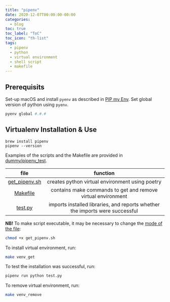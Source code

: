 ```yaml
---
title: "pipenv"
date: 2020-12-07T00:00:00-00:00
categories:
  - blog
toc: true
toc_label: "ToC"
toc_icon: "th-list"
tags:
  - pipenv
  - python
  - virtual environment
  - shell script
  - makefile
---
```


## Prerequisits
Set-up macOS and install `pyenv` as described in [PIP my Env](https://nikita-loik.github.io/one-datum-two-data/blog/pip-my-env).
Set global version of python using `pyenv`.
```sh
pyenv global #.#.#
```

## Virtualenv Installation & Use
```shell
brew install pipenv
pipenv --version
```
Examples of the scripts and the Makefile are provided in [dummy/pipenv_test](https://github.com/nikita-loik/dummy/tree/main/pipenv_test).

|file|function|
|:-:|:-:|
|[get_pipenv.sh](https://github.com/nikita-loik/dummy/blob/main/pipenv_test/get_pipenv.sh)|creates python virtual environment using poetry|
|[Makefile](https://github.com/nikita-loik/dummy/blob/main/pipenv_test/Makefile)|contains make commands to get and remove virtual environment|
|[test.py](https://github.com/nikita-loik/dummy/blob/main/pipenv_test/test.py)|imports installed libraries, and reports whether the imports were successful|

**NB!** To make script executable, it may be necessary to change the [mode of the file][chmod-tutorial]:

```sh
chmod +x get_pipenv.sh
```

To install virtual environment, run:
```sh
make venv_get
```
To test the installation was successful, run:
```sh
pipenv run python test.py
```
To remove virtual environment, run:
```sh
make venv_remove
```

[chmod-tutorial]: https://catcode.com/teachmod/
